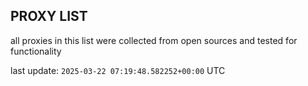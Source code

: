 ## PROXY LIST

all proxies in this list were collected from open sources and tested for functionality

last update: `2025-03-22 07:19:48.582252+00:00` UTC